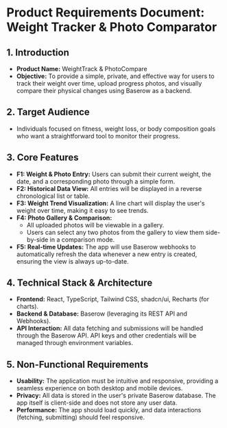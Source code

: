 # Product Requirements Document: Weight Tracker & Photo Comparator

## 1. Introduction

*   **Product Name:** WeightTrack & PhotoCompare
*   **Objective:** To provide a simple, private, and effective way for users to track their weight over time, upload progress photos, and visually compare their physical changes using Baserow as a backend.

## 2. Target Audience

*   Individuals focused on fitness, weight loss, or body composition goals who want a straightforward tool to monitor their progress.

## 3. Core Features

*   **F1: Weight & Photo Entry:** Users can submit their current weight, the date, and a corresponding photo through a simple form.
*   **F2: Historical Data View:** All entries will be displayed in a reverse chronological list or table.
*   **F3: Weight Trend Visualization:** A line chart will display the user's weight over time, making it easy to see trends.
*   **F4: Photo Gallery & Comparison:**
    *   All uploaded photos will be viewable in a gallery.
    *   Users can select any two photos from the gallery to view them side-by-side in a comparison mode.
*   **F5: Real-time Updates:** The app will use Baserow webhooks to automatically refresh the data whenever a new entry is created, ensuring the view is always up-to-date.

## 4. Technical Stack & Architecture

*   **Frontend:** React, TypeScript, Tailwind CSS, shadcn/ui, Recharts (for charts).
*   **Backend & Database:** Baserow (leveraging its REST API and Webhooks).
*   **API Interaction:** All data fetching and submissions will be handled through the Baserow API. API keys and other credentials will be managed through environment variables.

## 5. Non-Functional Requirements

*   **Usability:** The application must be intuitive and responsive, providing a seamless experience on both desktop and mobile devices.
*   **Privacy:** All data is stored in the user's private Baserow database. The app itself is client-side and does not store any user data.
*   **Performance:** The app should load quickly, and data interactions (fetching, submitting) should feel responsive.